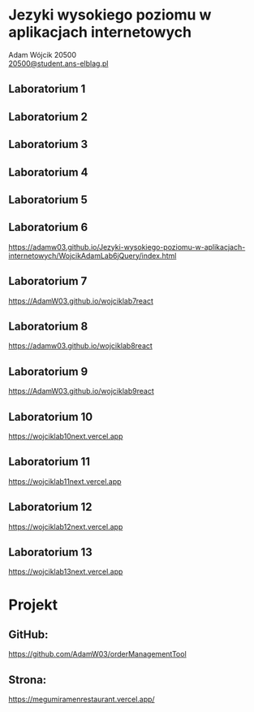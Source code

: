 # Jezyki wysokiego poziomu w aplikacjach internetowych

Adam Wójcik 20500  
20500@student.ans-elblag.pl

## Laboratorium 1

## Laboratorium 2

## Laboratorium 3

## Laboratorium 4

## Laboratorium 5

## Laboratorium 6
https://adamw03.github.io/Jezyki-wysokiego-poziomu-w-aplikacjach-internetowych/WojcikAdamLab6jQuery/index.html

## Laboratorium 7
https://AdamW03.github.io/wojciklab7react

## Laboratorium 8
https://adamw03.github.io/wojciklab8react

## Laboratorium 9
https://AdamW03.github.io/wojciklab9react

## Laboratorium 10
https://wojciklab10next.vercel.app

## Laboratorium 11
https://wojciklab11next.vercel.app

## Laboratorium 12
https://wojciklab12next.vercel.app

## Laboratorium 13
https://wojciklab13next.vercel.app

# Projekt
## GitHub:
https://github.com/AdamW03/orderManagementTool
## Strona:
https://megumiramenrestaurant.vercel.app/

